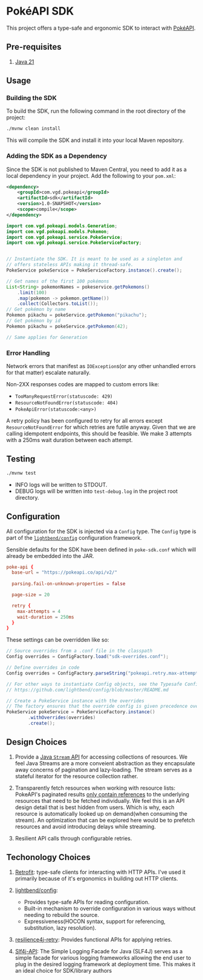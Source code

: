 # PokéAPI SDK

This project offers a type-safe and ergonomic SDK to interact with [PokéAPI](https://pokeapi.co/).

## Pre-requisites

1. [Java 21](https://www.oracle.com/java/technologies/javase/jdk21-archive-downloads.html)

## Usage


### Building the SDK

To build the SDK, run the following command in the root directory of the project:

```sh
./mvnw clean install
```

This will compile the SDK and install it into your local Maven repository.

### Adding the SDK as a Dependency

Since the SDK is not published to Maven Central, you need to add it as a local dependency in your project. Add the following to your `pom.xml`:

```xml
<dependency>
    <groupId>com.vgd.pokeapi</groupId>
    <artifactId>sdk</artifactId>
    <version>1.0-SNAPSHOT</version>
    <scope>compile</scope>
</dependency>
```

```java
import com.vgd.pokeapi.models.Generation;
import com.vgd.pokeapi.models.Pokemon;
import com.vgd.pokeapi.service.PokeService;
import com.vgd.pokeapi.service.PokeServiceFactory;


// Instantiate the SDK. It is meant to be used as a singleton and 
// offers stateless APIs making it thread-safe.
PokeService pokeService = PokeServiceFactory.instance().create();

// Get names of the first 100 pokémons
List<String> pokemonNames = pokeservice.getPokemons()
    .limit(100)
    .map(pokemon -> pokemon.getName())
    .collect(Collectors.toList());
// Get pokémon by name
Pokemon pikachu = pokeService.getPokemon("pikachu");
// Get pokémon by id
Pokemon pikachu = pokeService.getPokemon(42);

// Same applies for Generation
```

### Error Handling

Network errors that manifest as `IOException`s(or any other unhandled errors for that matter)
escalate naturally.

Non-2XX responses codes are mapped to custom errors like:
- `TooManyRequestError(statuscode: 429)`
- `ResourceNotFoundError(statuscode: 404)`
- `PokeApiError(statuscode:<any>)`

A retry policy has been  configured to retry for all errors except `ResourceNotFoundError` for
which retries are futile anyway. Given that we are calling idempotent endpoints, this should 
be feasible. 
We make 3 attempts with a 250ms wait duration between each attempt.

## Testing

```sh
./mvnw test
```

- INFO logs will be written to STDOUT.
- DEBUG logs will be written into `test-debug.log` in the project root directory.

## Configuration

All configuration for the SDK is injected via a `Config` type. The `Config` type is part of the 
[`lightbend/config`](https://github.com/lightbend/config) configuration framework. 

Sensible defaults for the SDK have been defined in `poke-sdk.conf` which will already be embedded into 
the JAR. 
```conf
poke-api {
  base-url = "https://pokeapi.co/api/v2/"
  
  parsing.fail-on-unknown-properties = false

  page-size = 20

  retry {
    max-attempts = 4
    wait-duration = 250ms
  }
}
```

These settings can be overridden like so:
```java
// Source overrides from a .conf file in the classpath
Config overrides = ConfigFactory.load("sdk-overrides.conf");

// Define overrides in code
Config overrides = ConfigFactory.parseString("pokeapi.retry.max-attempts = 3");

// For other ways to instantiate Config objects, see the Typesafe Config documentation:
// https://github.com/lightbend/config/blob/master/README.md

// Create a PokeService instance with the overrides
// The factory ensures that the override config is given precedence over the default config.
PokeService pokeService = PokeServiceFactory.instance()
        .withOverrides(overrides)
        .create();

```

## Design Choices

1. Provide a [Java `Stream` API](https://www.oracle.com/technical-resources/articles/java/ma14-java-se-8-streams.html) 
for accessing collections of resources. We feel Java Streams are a more conveient abstraction as they encapsulate away 
concerns of pagination and lazy-loading. The stream serves as a stateful iterator for the resource collection rather.

2. Transparently fetch resources when working with resource lists: PokeAPI's paginated results 
[only contain references](https://pokeapi.co/docs/v2#namedapiresource) to the underlying resources that need to be 
fetched individually. We feel this is an API design detail that is best hidden from users. Which is why, each
resource is automatically looked up on demand(when consuming the stream). An optimization that can be explored here
would be to prefetch resources and avoid introducing delays while streaming.

3. Resilient API calls through configurable retries.


## Techonology Choices

1. [Retrofit](https://square.github.io/retrofit/): type-safe clients for interacting with HTTP APIs. I've used it
primarily because of it's ergonomics in building out HTTP clients.

2. [lightbend/config](https://github.com/lightbend/config): 
    - Provides type-safe APIs for reading configuration.
    - Built-in mechanism to override configuration in various ways without needing to rebuild the source.
    - Expressiveness(HOCON syntax, support for referencing, substitution, lazy resolution).

3. [resilience4j-retry](https://resilience4j.readme.io/docs/retry): Provides functional APIs for applying retries.

5. [Slf4j-API](https://www.slf4j.org/): The Simple Logging Facade for Java (SLF4J) serves as a simple facade for various
logging frameworks allowing the end user to plug in the desired logging framework at deployment time. This makes it an
ideal choice for SDK/library authors

